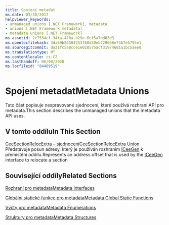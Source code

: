 ```yaml
---
title: Spojení metadat
ms.date: 03/30/2017
helpviewer_keywords:
- unmanaged unions [.NET Framework], metadata
- unions [.NET Framework metadata]
- metadata unions [.NET Framework]
ms.assetid: 2c7534cf-34fa-470a-b29e-6cf5a7bd03d3
ms.openlocfilehash: 3da69b86504253f68d59eb729668e7467e5795e1
ms.sourcegitcommit: da21fc5a8cce1e028575acf31974681a1bc5aeed
ms.translationtype: MT
ms.contentlocale: cs-CZ
ms.lasthandoff: 06/08/2020
ms.locfileid: "84489519"
---
```

# <a name="metadata-unions"></a><span data-ttu-id="f7726-102">Spojení metadat</span><span class="sxs-lookup"><span data-stu-id="f7726-102">Metadata Unions</span></span>
<span data-ttu-id="f7726-103">Tato část popisuje nespravované sjednocení, které používá rozhraní API pro metadata.</span><span class="sxs-lookup"><span data-stu-id="f7726-103">This section describes the unmanaged unions that the metadata API uses.</span></span>  
  
## <a name="in-this-section"></a><span data-ttu-id="f7726-104">V tomto oddílu</span><span class="sxs-lookup"><span data-stu-id="f7726-104">In This Section</span></span>  
 [<span data-ttu-id="f7726-105">CeeSectionRelocExtra – sjednocení</span><span class="sxs-lookup"><span data-stu-id="f7726-105">CeeSectionRelocExtra Union</span></span>](ceesectionrelocextra-union.md)  
 <span data-ttu-id="f7726-106">Představuje posun adresy, který je používán rozhraním [ICeeGen](iceegen-interface.md) k přemístění oddílu.</span><span class="sxs-lookup"><span data-stu-id="f7726-106">Represents an address offset that is used by the [ICeeGen](iceegen-interface.md) interface to relocate a section</span></span>  
  
## <a name="related-sections"></a><span data-ttu-id="f7726-107">Související oddíly</span><span class="sxs-lookup"><span data-stu-id="f7726-107">Related Sections</span></span>  
 [<span data-ttu-id="f7726-108">Rozhraní pro metadata</span><span class="sxs-lookup"><span data-stu-id="f7726-108">Metadata Interfaces</span></span>](metadata-interfaces.md)  
  
 [<span data-ttu-id="f7726-109">Globální statické funkce pro metadata</span><span class="sxs-lookup"><span data-stu-id="f7726-109">Metadata Global Static Functions</span></span>](metadata-global-static-functions.md)  
  
 [<span data-ttu-id="f7726-110">Výčty pro metadata</span><span class="sxs-lookup"><span data-stu-id="f7726-110">Metadata Enumerations</span></span>](metadata-enumerations.md)  
  
 [<span data-ttu-id="f7726-111">Struktury pro metadata</span><span class="sxs-lookup"><span data-stu-id="f7726-111">Metadata Structures</span></span>](metadata-structures.md)
